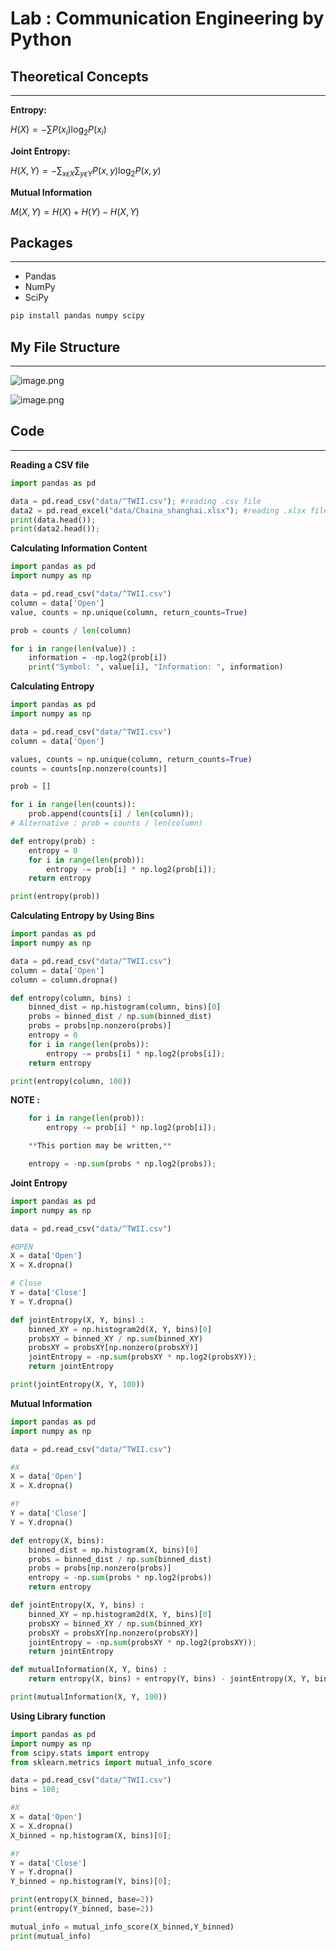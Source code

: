 # Lab : Communication Engineering by Python

## Theoretical Concepts

---

**Entropy:**

$H(X) = - \sum P(x_i)\log_2P(x_i)$

**Joint Entropy:**

$H(X, Y) = - \sum_{x \epsilon X} \sum_{y \epsilon Y} P(x,y)\log_2P(x,y)$

**Mutual Information**

$M(X,Y) = H(X) + H(Y) - H(X,Y)$

## Packages

---

- Pandas
- NumPy
- SciPy

```bash
pip install pandas numpy scipy
```

## My File Structure

---

![image.png](https://i.ibb.co.com/q1W1K0n/image.png)

![image.png](https://i.ibb.co.com/nkxpFpK/image2.png)

## Code

---

**Reading a CSV file**

```python
import pandas as pd

data = pd.read_csv("data/^TWII.csv"); #reading .csv file
data2 = pd.read_excel("data/Chaina_shanghai.xlsx"); #reading .xlsx file
print(data.head());
print(data2.head());
```

**Calculating Information Content**

```python
import pandas as pd
import numpy as np

data = pd.read_csv("data/^TWII.csv")
column = data['Open']
value, counts = np.unique(column, return_counts=True)

prob = counts / len(column)

for i in range(len(value)) :
    information = -np.log2(prob[i])
    print("Symbol: ", value[i], "Information: ", information)
```

**Calculating Entropy**

```python
import pandas as pd
import numpy as np

data = pd.read_csv("data/^TWII.csv")
column = data['Open']

values, counts = np.unique(column, return_counts=True)
counts = counts[np.nonzero(counts)]

prob = []

for i in range(len(counts)):
    prob.append(counts[i] / len(column));
# Alternative : prob = counts / len(column)

def entropy(prob) :
    entropy = 0
    for i in range(len(prob)):
        entropy -= prob[i] * np.log2(prob[i]);
    return entropy

print(entropy(prob))

```

**Calculating Entropy by Using Bins**

```python
import pandas as pd
import numpy as np

data = pd.read_csv("data/^TWII.csv")
column = data['Open']
column = column.dropna()

def entropy(column, bins) :
    binned_dist = np.histogram(column, bins)[0]
    probs = binned_dist / np.sum(binned_dist)
    probs = probs[np.nonzero(probs)]
    entropy = 0
    for i in range(len(probs)):
        entropy -= probs[i] * np.log2(probs[i]);
    return entropy

print(entropy(column, 100))
```

**NOTE :**

```python
    for i in range(len(prob)):
        entropy -= prob[i] * np.log2(prob[i]);

    **This portion may be written,**

    entropy = -np.sum(probs * np.log2(probs));
```

**Joint Entropy**

```python
import pandas as pd
import numpy as np

data = pd.read_csv("data/^TWII.csv")

#OPEN
X = data['Open']
X = X.dropna()

# Close
Y = data['Close']
Y = Y.dropna()

def jointEntropy(X, Y, bins) :
    binned_XY = np.histogram2d(X, Y, bins)[0]
    probsXY = binned_XY / np.sum(binned_XY)
    probsXY = probsXY[np.nonzero(probsXY)]
    jointEntropy = -np.sum(probsXY * np.log2(probsXY));
    return jointEntropy

print(jointEntropy(X, Y, 100))

```

**Mutual Information**

```python
import pandas as pd
import numpy as np

data = pd.read_csv("data/^TWII.csv")

#X
X = data['Open']
X = X.dropna()

#Y
Y = data['Close']
Y = Y.dropna()

def entropy(X, bins):
    binned_dist = np.histogram(X, bins)[0]
    probs = binned_dist / np.sum(binned_dist)
    probs = probs[np.nonzero(probs)]
    entropy = -np.sum(probs * np.log2(probs))
    return entropy

def jointEntropy(X, Y, bins) :
    binned_XY = np.histogram2d(X, Y, bins)[0]
    probsXY = binned_XY / np.sum(binned_XY)
    probsXY = probsXY[np.nonzero(probsXY)]
    jointEntropy = -np.sum(probsXY * np.log2(probsXY));
    return jointEntropy

def mutualInformation(X, Y, bins) :
    return entropy(X, bins) + entropy(Y, bins) - jointEntropy(X, Y, bins)

print(mutualInformation(X, Y, 100))

```

**Using Library function**

```python
import pandas as pd
import numpy as np
from scipy.stats import entropy
from sklearn.metrics import mutual_info_score

data = pd.read_csv("data/^TWII.csv")
bins = 100;

#X
X = data['Open']
X = X.dropna()
X_binned = np.histogram(X, bins)[0];

#Y
Y = data['Close']
Y = Y.dropna()
Y_binned = np.histogram(Y, bins)[0];

print(entropy(X_binned, base=2))
print(entropy(Y_binned, base=2))

mutual_info = mutual_info_score(X_binned,Y_binned)
print(mutual_info)
```
